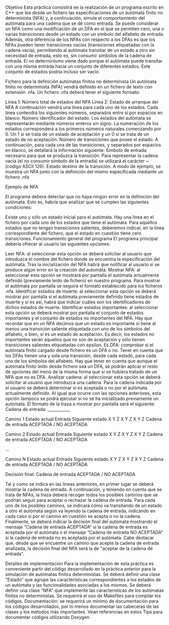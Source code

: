 Objetivo
Esta práctica consistirá en la realización de un programa escrito en C++ que lea desde un fichero las especificaciones de un autómata finito no determinista (NFA) y, a continuación, simule el comportamiento del autómata para una cadena que se dé como entrada. Se puede considerar un NFA como una modificación de un DFA en el que se permiten cero, una o varias transiciones desde un estado con un símbolo del alfabeto de entrada. Además, otra diferencia de los NFAs con respecto a los DFAs es que los NFAs pueden tener transiciones vacías (transiciones etiquetadas con la cadena vacía), permitiendo al autómata transitar de un estado a otro sin necesidad de entrada, esto es, sin consumir símbolos de la cadena de entrada. El no determinismo viene dado porque el autómata puede transitar con una misma entrada hacia un conjunto de diferentes estados. Este conjunto de estados podría incluso ser vacío. 



Fichero para la definición autómatas finitos no determinista
Un autómata finito no determinista (NFA) vendrá definido en un fichero de texto con extensión .nfa. Un fichero .nfa deberá tener el siguiente formato:

Línea 1: Número total de estados del NFA
Línea 2: Estado de arranque del NFA
A continuación vendrá una línea para cada uno de los estados. Cada línea contendrá los siguientes números, separados entre sí por espacios en blanco:
Número identificador del estado. Los estados del autómata se representarán mediante números enteros sin signo. La numeración de los estados corresponderá a los primeros números naturales comenzando por 0.
Un 1 si se trata de un estado de aceptación y un 0 si se trata de un estado de no aceptación.
Número de transiciones que posee el estado.
A continuación, para cada una de las transiciones, y separados por espacios en blanco, se detallará la información siguiente:
Símbolo de entrada necesario para que se produzca la transición. Para representar la cadena vacía (el no consumir símbolo de la entrada) se utilizará el carácter ~ (código ASCII 126).
Estado destino de la transición.
A modo de ejemplo, se muestra un NFA junto con la definición del mismo especificada mediante un fichero .nfa

Ejemplo de NFA

El programa deberá detectar que no haya ningún error en la definición del autómata. Esto es, habría que analizar que se cumplen las siguientes condiciones:

Existe uno y sólo un estado inicial para el autómata.
Hay una línea en el fichero por cada uno de los estados que tiene el autómata. Para aquellos estados que no tengan transiciones salientes, deberemos indicar, en la línea correspondiente del fichero, que el estado en cuestión tiene cero transiciones.
Funcionamiento general del programa
El programa principal debería ofrecer al usuario las siguientes opciones: 


Leer NFA: al seleccionar esta opción se deberá solicitar al usuario que introduzca el nombre del fichero donde se encuentra la especificación del autómata. Tras la inicialización del NFA habrá que notificar al usuario si se produce algún error en la creación del automáta.
Mostrar NFA: al seleccionar esta opción se mostrará por pantalla el autómata actualmente definido (previamente leído de fichero) en nuestro programa. Para mostrar el autómata por pantalla se seguirá el formato establecido para los ficheros .nfa.
Identificar estados de muerte: al seleccionar esta opción se deberá mostrar por pantalla si el autómata previamente definido tiene estados de muerte y si es así, habrá que indicar cuáles son los identificadores de dichos estados de muerte.
Identificar estados importantes: al seleccionar esta opción se deberá mostrar por pantalla el conjunto de estados importantes y el conjunto de estados no importantes del NFA. Hay que recordar que en un NFA decimos que un estado es importante si tiene al menos una transición saliente etiquetada con uno de los símbolos del alfabeto, o bien, si es un estado de aceptación. Es decir, los estados no importantes serán aquellos que no son de aceptación y sólo tienen transiciones salientes etiquetadas con epsilon.
Es DFA: comprobar si el autómata finito cargado desde fichero es un DFA o no. Tener en cuenta que los DFAs tienen una y sola una transición, desde cada estado, para cada uno de los símbolos del alfabeto. Hay que tener en cuenta que aunque el autómata finito leído desde fichero sea un DFA, se podrán aplicar el resto de opciones del menú de la misma forma que si se hubiera tratado de un NFA que no es DFA.
Analizar cadena: al seleccionar esta opción se deberá solicitar al usuario que introduzca una cadena. Para la cadena indicada por el usuario se deberá determinar si es aceptada o no por el autómata actualmente definido. Al igual que ocurre con las opciones anteriores, esta opción tampoco se podrá ejecutar si no se ha inicializado previamente un autómata. El formato de la traza a mostrar por pantalla será el siguiente:
Cadena de entrada: ___________

Camino 1
Estado actual    Entrada    Siguiente estado
X                Y          Z
X                Y          Z
X                Y          Z
Cadena de entrada ACEPTADA / NO ACEPTADA

Camino 2 
Estado actual    Entrada    Siguiente estado
X                Y          Z
X                Y          Z
X                Y          Z
Cadena de entrada ACEPTADA / NO ACEPTADA

...

Camino N
Estado actual    Entrada    Siguiente estado
X                Y          Z
X                Y          Z
X                Y          Z
Cadena de entrada ACEPTADA / NO ACEPTADA

Decisión final:
Cadena de entrada ACEPTADA / NO ACEPTADA

Tal y como se indica en las líneas anteriores, en primer lugar se deberá mostrar la cadena de entrada. A continuación, y teniendo en cuenta que se trata de NFAs, la traza deberá recoger todos los posibles caminos que se podrían seguir para aceptar o rechazar la cadena de entrada. Para cada uno de los posibles caminos, se indicará cómo va transitando de un estado a otro el autómata según va leyendo la cadena de entrada, indicando en cada caso si por el camino en cuestión se acepta o no la cadena. Finalmente, se deberá indicar la decisión final del autómata mostrando el mensaje “Cadena de entrada ACEPTADA” si la cadena de entrada es aceptada por el autómata o el mensaje “Cadena de entrada NO ACEPTADA” si la cadena de entrada no es aceptada por el autómata. Cabe destacar que, desde que se encuentre un camino que acepte la cadena de entrada analizada, la decisión final del NFA será la de "aceptar de la cadena de entrada".


Detalles de implementación
Para la implementación de esta práctica es conveniente partir del código desarrollado en la práctica anterior para la simulación de autómatas finitos deterministas.
Se deberá definir una clase "Estado" que agrupe las características correspondientes a los estados de un autómata y las funcionalidades asociadas a los mismos. 
Se deberá definir una clase "NFA" que implemente las características de los autómatas finitos no deterministas.
Se requerirá el uso de Makefiles para compilar los códigos.
Documentación: se requerirá un mínimo de documentación para los códigos desarrollados, por lo menos documentar las cabeceras de las clases y los métodos más importantes. Vean referencias en estos Tips para documentar códigos utilizando Doxygen
